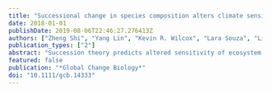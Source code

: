 ```yaml
---
title: "Successional change in species composition alters climate sensitivity of grassland productivity"
date: 2018-01-01
publishDate: 2019-08-06T22:46:27.276413Z
authors: ["Zheng Shi", "Yang Lin", "Kevin R. Wilcox", "Lara Souza", "Lifen Jiang", "Jiang Jiang", "Chang Gyo Jung", "Xia Xu", "Mengting Yuan", "Xue Guo", "Liyou Wu", "Jizhong Zhou", "Yiqi Luo"]
publication_types: ["2"]
abstract: "Succession theory predicts altered sensitivity of ecosystem functions to disturbance (i.e., climate change) due to the temporal shift in plant community composition. However, empirical evidence in global change experiments is lacking to support this prediction. Here, we present findings from an 8‐year long‐term global change experiment with warming and altered precipitation manipulation (double and halved amount). First, we observed a temporal shift in species composition over 8 years, resulting in a transition from an annual C3‐dominant plant community to a perennial C4‐dominant plant community. This successional transition was independent of any experimental treatments. During the successional transition, the response of aboveground net primary productivity (ANPP) to precipitation addition magnified from neutral to +45.3%, while the response to halved precipitation attenuated substantially from −17.6% to neutral. However, warming did not affect ANPP in either state. The findings further reveal that the time‐dependent climate sensitivity may be regulated by successional change in species composition, highlighting the importance of vegetation dynamics in regulating the response of ecosystem productivity to precipitation change. We observed a temporal shift in species composition over 8 years, resulting in a transition from an annual C3‐dominant plant community to a perennial C4‐dominant plant community. During the successional transition, the response of aboveground net primary productivity (ANPP) to precipitation addition magnified from neutral to +45.3%, while the response to halved precipitation attenuated substantially from −17.6% to neutral. However, warming did not affect ANPP in either state. The findings further reveal that the time‐dependent climate sensitivity may be regulated by successional change in species composition, highlighting the importance of vegetation dynamics in regulating the response of ecosystem productivity to precipitation change."
featured: false
publication: "*Global Change Biology*"
doi: "10.1111/gcb.14333"
---
```


